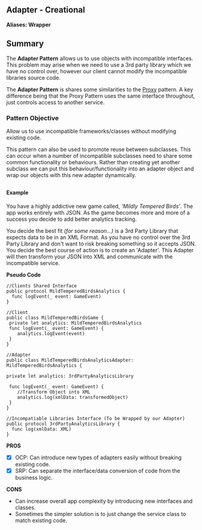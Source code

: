 

## Adapter - Creational
**Aliases:
Wrapper**
## Summary
The **Adapter Pattern** allows us to use objects with incompatible interfaces.
This problem may arise when we need to use a 3rd party library which we have no control over, however our client cannot modify the incompatible libraries source code.

The **Adapter Pattern** is shares some similarities to the [Proxy](https://github.com/charlesmolyneux/DesignPatterns-Swift/blob/master/Documentation/Structural/Proxy.md) pattern. A key difference being that the Proxy Pattern uses the same interface throughout, just controls access to another service.

### Pattern Objective
Allow us to use incompatible frameworks/classes without modifying existing code.

This pattern can also be used to promote reuse between subclasses. This can occur when a number of incompatible subclasses need to share some common functionality or behaviours. Rather than creating yet another subclass we can put this behaviour/functionality into an adapter object and wrap our objects with this new adapter dynamically.
##

#### Example
You have a highly addictive new game called, *'Mildly Tempered Birds'*. The app works entirely with JSON. As the game becomes more and more of a success you decide to add better analytics tracking.

You decide the best fit *(for some reason...)* is a 3rd Party Library that expects data to be in an XML Format. As you have no control over the 3rd Party Library and don't want to risk breaking something so it accepts JSON. You decide the best course of action is to create an 'Adapter'. This Adapter will then transform your JSON into XML and communicate with the incompatible service.

**Pseudo Code**
```
//Clients Shared Interface
public protocol MildTemperedBirdsAnalytics {
  func logEvent(_ event: GameEvent)
}

//Client
public class MildTemperedBirdsGame {
 private let analytics: MildTemperedBirdsAnalytics
 func logEvent(_ event: GameEvent) {
	analytics.logEvent(event)
 }
}

//Adapter
public class MildTemperedBirdsAnalyticsAdapter: MildTemperedBirdsAnalytics {

private let analytics: 3rdPartyAnalyticsLibrary

 func logEvent(_ event: GameEvent) {
	//Transform Object into XML
	analytics.log(xmlData: transformedObject)
 }
}

//Incompatiable Libraries Interface (To be Wrapped by our Adapter)
public protocol 3rdPartyAnalyticsLibrary {
  func log(xmlData: XML)
}

```

**PROS**
 - [x] OCP: Can introduce new types of adapters easily without breaking existing code.
 - [x] SRP: Can separate the interface/data conversion of code from the business logic.

**CONS**
- Can increase  overall app complexity by introducing new interfaces and classes.
- Sometimes the simpler solution is to just change the service class to match existing code.

